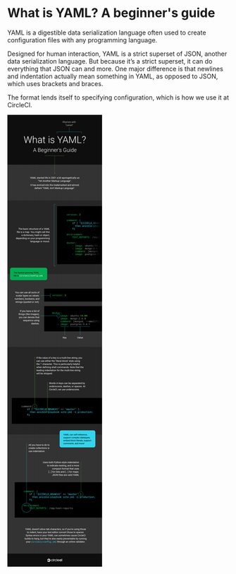 # What is YAML? A beginner's guide

YAML is a digestible data serialization language often used to create configuration files with any programming language.

Designed for human interaction, YAML is a strict superset of JSON, another data serialization language. But because it’s a strict superset, it can do everything that JSON can and more. One major difference is that newlines and indentation actually mean something in YAML, as opposed to JSON, which uses brackets and braces.

The format lends itself to specifying configuration, which is how we use it at CircleCI.

![](../img/2021-05-13-info-yaml-final.webp)